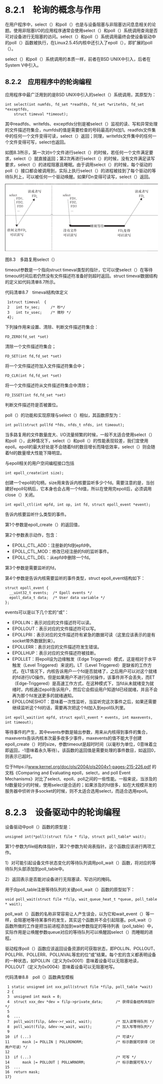 # 8.2.1　轮询的概念与作用

在用户程序中，select（）和poll（）也是与设备阻塞与非阻塞访问息息相关的论题。使用非阻塞I/O的应用程序通常会使用select（）和poll（）系统调用查询是否可对设备进行无阻塞的访问。select（）和poll（）系统调用最终会使设备驱动中的poll（）函数被执行，在Linux2.5.45内核中还引入了epoll（），即扩展的poll（）。

select（）和poll（）系统调用的本质一样，前者在BSD UNIX中引入，后者在System V中引入。

## 8.2.2　应用程序中的轮询编程

应用程序中最广泛用到的是BSD UNIX中引入的select（）系统调用，其原型为：

```
int select(int numfds, fd_set *readfds, fd_set *writefds, fd_set *exceptfds,
    struct timeval *timeout);
```

其中readfds、writefds、exceptfds分别是被select（）监视的读、写和异常处理的文件描述符集合，numfds的值是需要检查的号码最高的fd加1。readfds文件集中的任何一个文件变得可读，select（）返回；同理，writefds文件集中的任何一个文件变得可写，select也返回。

如图8.3所示，第一次对n个文件进行select（）的时候，若任何一个文件满足要求，select（）就直接返回；第2次再进行select（）的时候，没有文件满足读写要求，select（）的进程阻塞且睡眠。由于调用select（）的时候，每个驱动的poll（）接口都会被调用到，实际上执行select（）的进程被挂到了每个驱动的等待队列上，可以被任何一个驱动唤醒。如果FDn变得可读写，select（）返回。

![image-20250329105541292](./figure/image-20250329105541292.png)

图8.3　多路复用select（）

timeout参数是一个指向struct timeval类型的指针，它可以使select（）在等待timeout时间后若仍然没有文件描述符准备好则超时返回。struct timeval数据结构的定义如代码清单8.7所示。

代码清单8.7　timeval结构体定义

```
 1struct timeval  {
 2   int tv_sec;     /* 秒*/
 3   int tv_usec;    /* 微秒 */
 4};
```

下列操作用来设置、清除、判断文件描述符集合：

```
FD_ZERO(fd_set *set)
```

清除一个文件描述符集合；

```
FD_SET(int fd,fd_set *set)
```

将一个文件描述符加入文件描述符集合中；

```
FD_CLR(int fd,fd_set *set)
```

将一个文件描述符从文件描述符集合中清除；

```
FD_ISSET(int fd,fd_set *set)
```

判断文件描述符是否被置位。

poll（）的功能和实现原理与select（）相似，其函数原型为：

```
int poll(struct pollfd *fds, nfds_t nfds, int timeout);
```

当多路复用的文件数量庞大、I/O流量频繁的时候，一般不太适合使用select（）和poll（），此种情况下，select（）和poll（）的性能表现较差，我们宜使用epoll。epoll的最大好处是不会随着fd的数目增长而降低效率，select（）则会随着fd的数量增大性能下降明显。

与epoll相关的用户空间编程接口包括

```
int epoll_create(int size);
```

创建一个epoll的句柄，size用来告诉内核要监听多少个fd。需要注意的是，当创建好epoll句柄后，它本身也会占用一个fd值，所以在使用完epoll后，必须调用close（）关闭。

```
int epoll_ctl(int epfd, int op, int fd, struct epoll_event *event);
```

告诉内核要监听什么类型的事件。

第1个参数是epoll_create（）的返回值，

第2个参数表示动作，包含：

- EPOLL_CTL_ADD：注册新的fd到epfd中。
- EPOLL_CTL_MOD：修改已经注册的fd的监听事件。
- EPOLL_CTL_DEL：从epfd中删除一个fd。

第3个参数是需要监听的fd，

第4个参数是告诉内核需要监听的事件类型，struct epoll_event结构如下：

```
struct epoll_event {
  __uint32_t events;  /* Epoll events */
  epoll_data_t data;  /* User data variable */
};
```

events可以是以下几个宏的“或”：

- EPOLLIN：表示对应的文件描述符可以读。
- EPOLLOUT：表示对应的文件描述符可以写。
- EPOLLPRI：表示对应的文件描述符有紧急的数据可读（这里应该表示的是有socket带外数据到来）。
- EPOLLERR：表示对应的文件描述符发生错误。
- EPOLLHUP：表示对应的文件描述符被挂断。
- EPOLLET：将epoll设为边缘触发（Edge Triggered）模式，这是相对于水平触发（Level Triggered）来说的。LT（Level Triggered）是缺省的工作方式，在LT情况下，内核告诉用户一个fd是否就绪了，之后用户可以对这个就绪的fd进行I/O操作。但是如果用户不进行任何操作，该事件并不会丢失，而ET（Edge-Triggered）是高速工作方式，在这种模式下，当fd从未就绪变为就绪时，内核通过epoll告诉用户，然后它会假设用户知道fd已经就绪，并且不会再为那个fd发送更多的就绪通知。
- EPOLLONESHOT：意味着一次性监听，当监听完这次事件之后，如果还需要继续监听这个fd的话，需要再次把这个fd加入到epoll队列里。

```
int epoll_wait(int epfd, struct epoll_event * events, int maxevents, int timeout);
```

等待事件的产生，其中events参数是输出参数，用来从内核得到事件的集合，maxevents告诉内核本次最多收多少事件，maxevents的值不能大于创建epoll_create（）时的size，参数timeout是超时时间（以毫秒为单位，0意味着立即返回，-1意味着永久等待）。该函数的返回值是需要处理的事件数目，如返回0，则表示已超时。

位于https://www.kernel.org/doc/ols/2004/ols2004v1-pages-215-226.pdf 的文档《Comparing and Evaluating epoll，select，and poll Event Mechanisms》对比了select、epoll、poll之间的一些性能。一般来说，当涉及的fd数量较少的时候，使用select是合适的；如果涉及的fd很多，如在大规模并发的服务器中侦听许多socket的时候，则不太适合选用select，而适合选用epoll。

# 8.2.3　设备驱动中的轮询编程

设备驱动中poll（）函数的原型是：

```
unsigned int(*poll)(struct file * filp, struct poll_table* wait);
```

第1个参数为file结构体指针，第2个参数为轮询表指针。这个函数应该进行两项工作。

1）对可能引起设备文件状态变化的等待队列调用poll_wait（）函数，将对应的等待队列头部添加到poll_table中。

2）返回表示是否能对设备进行无阻塞读、写访问的掩码。

用于向poll_table注册等待队列的关键poll_wait（）函数的原型如下：

```
void poll_wait(struct file *filp, wait_queue_heat_t *queue, poll_table * wait);
```

poll_wait（）函数的名称非常容易让人产生误会，以为它和wait_event（）等一样，会阻塞地等待某事件的发生，其实这个函数并不会引起阻塞。poll_wait（）函数所做的工作是把当前进程添加到wait参数指定的等待列表（poll_table）中，实际作用是让唤醒参数queue对应的等待队列可以唤醒因select（）而睡眠的进程。

驱动程序poll（）函数应该返回设备资源的可获取状态，即POLLIN、POLLOUT、POLLPRI、POLLERR、POLLNVAL等宏的位“或”结果。每个宏的含义都表明设备的一种状态，如POLLIN（定义为0x0001）意味着设备可以无阻塞地读，POLLOUT（定义为0x0004）意味着设备可以无阻塞地写。

代码清单8.8　poll（）函数典型模板

```
 1 static unsigned int xxx_poll(struct file *filp, poll_table *wait)
 2 {
 3  unsigned int mask = 0;
 4  struct xxx_dev *dev = filp->private_data;      /* 获得设备结构体指针*/
 5
 6  ...
 7  poll_wait(filp, &dev->r_wait, wait);           /* 加入读等待队列 */
 8  poll_wait(filp, &dev->w_wait, wait);           /* 加入写等待队列*/
 9
10  if (...)                                       /* 可读*/
11      mask |= POLLIN | POLLRDNORM;               /* 标示数据可获得（对用户可读）*/
12
13  if (...)                                       /* 可写 */
14      mask |= POLLOUT | POLLWRNORM;              /* 标示数据可写入*/
15  ...
16  return mask;
17}
```

